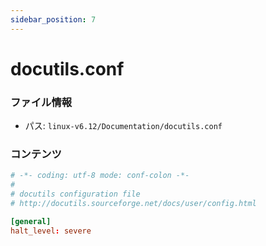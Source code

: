 ```yaml
---
sidebar_position: 7
---
```

# docutils.conf

### ファイル情報

- パス: `linux-v6.12/Documentation/docutils.conf`

### コンテンツ

```conf
# -*- coding: utf-8 mode: conf-colon -*-
#
# docutils configuration file
# http://docutils.sourceforge.net/docs/user/config.html

[general]
halt_level: severe

```
